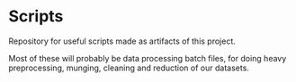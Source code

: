 # Scripts

Repository for useful scripts made as artifacts of this project.

Most of these will probably be data processing batch files, for doing
heavy preprocessing, munging, cleaning and reduction of our datasets.
